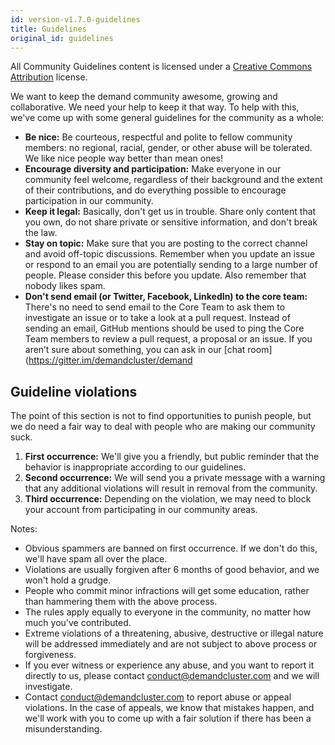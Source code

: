```yaml
---
id: version-v1.7.0-guidelines
title: Guidelines
original_id: guidelines
---
```

    
All Community Guidelines content is licensed under a [Creative Commons Attribution](https://creativecommons.org/licenses/by/3.0/) license.

We want to keep the demand community awesome, growing and collaborative. We need your help to keep it that way. To help with this, we've come up with some general guidelines for the community as a whole:

- **Be nice:** Be courteous, respectful and polite to fellow community members: no regional, racial, gender, or other abuse will be tolerated. We like nice people way better than mean ones!
- **Encourage diversity and participation:** Make everyone in our community feel welcome, regardless of their background and the extent of their contributions, and do everything possible to encourage participation in our community.
- **Keep it legal:** Basically, don't get us in trouble. Share only content that you own, do not share private or sensitive information, and don't break the law.
- **Stay on topic:** Make sure that you are posting to the correct channel and avoid off-topic discussions. Remember when you update an issue or respond to an email you are potentially sending to a large number of people. Please consider this before you update. Also remember that nobody likes spam.
- **Don't send email (or Twitter, Facebook, LinkedIn) to the core team:** There's no need to send email to the Core Team to ask them to investigate an issue or to take a look at a pull request. Instead of sending an email, GitHub mentions should be used to ping the Core Team members to review a pull request, a proposal or an issue. If you aren’t sure about something, you can ask in our \[chat room\](https://gitter.im/demandcluster/demand

## **Guideline violations**

The point of this section is not to find opportunities to punish people, but we do need a fair way to deal with people who are making our community suck.

1. **First occurrence:** We'll give you a friendly, but public reminder that the behavior is inappropriate according to our guidelines.
2. **Second occurrence:** We will send you a private message with a warning that any additional violations will result in removal from the community.
3. **Third occurrence:** Depending on the violation, we may need to block your account from participating in our community areas.

Notes:

- Obvious spammers are banned on first occurrence. If we don't do this, we'll have spam all over the place.
- Violations are usually forgiven after 6 months of good behavior, and we won't hold a grudge.
- People who commit minor infractions will get some education, rather than hammering them with the above process.
- The rules apply equally to everyone in the community, no matter how much you've contributed.
- Extreme violations of a threatening, abusive, destructive or illegal nature will be addressed immediately and are not subject to above process or forgiveness.
- If you ever witness or experience any abuse, and you want to report it directly to us, please contact [conduct@demandcluster.com](mailto:abuse@demandcluster.com) and we will investigate.
- Contact [conduct@demandcluster.com](mailto:abuse@demandcluster.com) to report abuse or appeal violations. In the case of appeals, we know that mistakes happen, and we'll work with you to come up with a fair solution if there has been a misunderstanding.

